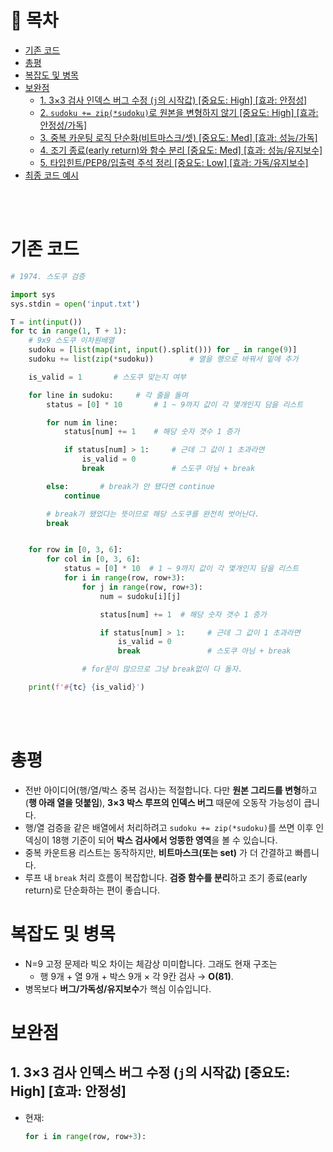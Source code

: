 # 📑 목차
- [기존 코드](#기존-코드)
- [총평](#총평)
- [복잡도 및 병목](#복잡도-및-병목)
- [보완점](#보완점)
  - [1. 3×3 검사 인덱스 버그 수정 (`j`의 시작값)  [중요도: High] [효과: 안정성]](#1-3×3-검사-인덱스-버그-수정-j의-시작값--중요도-high-효과-안정성)
  - [2. `sudoku += zip(*sudoku)`로 원본을 변형하지 않기  [중요도: High] [효과: 안정성/가독]](#2-sudoku--zipsudo쿠로-원본을-변형하지-않기--중요도-high-효과-안정성가독)
  - [3. 중복 카운팅 로직 단순화(비트마스크/셋)  [중요도: Med] [효과: 성능/가독]](#3-중복-카운팅-로직-단순화비트마스크셋--중요도-med-효과-성능가독)
  - [4. 조기 종료(early return)와 함수 분리  [중요도: Med] [효과: 성능/유지보수]](#4-조기-종료early-return와-함수-분리--중요도-med-효과-성능유지보수)
  - [5. 타입힌트/PEP8/입출력 주석 정리  [중요도: Low] [효과: 가독/유지보수]](#5-타입힌트pep8입출력-주석-정리--중요도-low-효과-가독유지보수)
- [최종 코드 예시](#최종-코드-예시)

<br><br>

# 기존 코드
~~~python
# 1974. 스도쿠 검증

import sys
sys.stdin = open('input.txt')

T = int(input())
for tc in range(1, T + 1):
    # 9x9 스도쿠 이차원배열
    sudoku = [list(map(int, input().split())) for _ in range(9)]
    sudoku += list(zip(*sudoku))        # 열을 행으로 바꿔서 밑에 추가

    is_valid = 1       # 스도쿠 맞는지 여부

    for line in sudoku:     # 각 줄을 돌며
        status = [0] * 10       # 1 ~ 9까지 값이 각 몇개인지 담을 리스트

        for num in line:
            status[num] += 1    # 해당 숫자 갯수 1 증가

            if status[num] > 1:     # 근데 그 값이 1 초과라면
                is_valid = 0
                break               # 스도쿠 아님 + break

        else:       # break가 안 됐다면 continue
            continue

        # break가 됐었다는 뜻이므로 해당 스도쿠를 완전히 벗어난다.
        break


    for row in [0, 3, 6]:
        for col in [0, 3, 6]:
            status = [0] * 10  # 1 ~ 9까지 값이 각 몇개인지 담을 리스트
            for i in range(row, row+3):
                for j in range(row, row+3):
                    num = sudoku[i][j]

                    status[num] += 1  # 해당 숫자 갯수 1 증가

                    if status[num] > 1:     # 근데 그 값이 1 초과라면
                        is_valid = 0
                        break               # 스도쿠 아님 + break

                # for문이 많으므로 그냥 break없이 다 돌자.

    print(f'#{tc} {is_valid}')
~~~
<br><br>

# 총평
- 전반 아이디어(행/열/박스 중복 검사)는 적절합니다. 다만 **원본 그리드를 변형**하고(**행 아래 열을 덧붙임**), **3×3 박스 루프의 인덱스 버그** 때문에 오동작 가능성이 큽니다.
- 행/열 검증을 같은 배열에서 처리하려고 `sudoku += zip(*sudoku)`를 쓰면 이후 인덱싱이 18행 기준이 되어 **박스 검사에서 엉뚱한 영역**을 볼 수 있습니다.
- 중복 카운트용 리스트는 동작하지만, **비트마스크(또는 set)** 가 더 간결하고 빠릅니다.
- 루프 내 `break` 처리 흐름이 복잡합니다. **검증 함수를 분리**하고 조기 종료(early return)로 단순화하는 편이 좋습니다.

# 복잡도 및 병목
- N=9 고정 문제라 빅오 차이는 체감상 미미합니다. 그래도 현재 구조는
  - 행 9개 + 열 9개 + 박스 9개 × 각 9칸 검사 → **O(81)**.
- 병목보다 **버그/가독성/유지보수**가 핵심 이슈입니다.

# 보완점
## 1. 3×3 검사 인덱스 버그 수정 (`j`의 시작값)  [중요도: High] [효과: 안정성]
- 현재:
  ```python
  for i in range(row, row+3):
